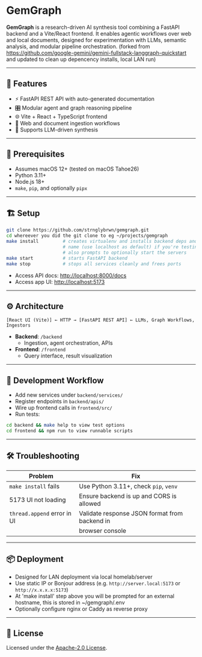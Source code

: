# GemGraph

**GemGraph** is a research-driven AI synthesis tool combining a FastAPI backend and a Vite/React frontend. It enables agentic workflows over web and local documents, designed for experimentation with LLMs, semantic analysis, and modular pipeline orchestration.
(forked from https://github.com/google-gemini/gemini-fullstack-langgraph-quickstart and updated to clean up depencency installs, local LAN run)

---

## 🚀 Features

- ⚡ FastAPI REST API with auto-generated documentation  
- 🎛️ Modular agent and graph reasoning pipeline  
- 🌐 Vite + React + TypeScript frontend  
- 📎 Web and document ingestion workflows  
- 🧠 Supports LLM-driven synthesis  

---

## 🧰 Prerequisites

- Assumes macOS 12+ (tested on macOS Tahoe26)  
- Python 3.11+  
- Node.js 18+  
- `make`, `pip`, and optionally `pipx`  

---

## 🏗️ Setup

```bash
git clone https://github.com/strnglybrwn/gemgraph.git
cd whereever you did the git clone to eg ~/projects/gemgraph
make install         # creates virtualenv and installs backend deps and asks for a friendly 
                     # name (use localhost as default) if you're testing locally on machine 
                     # also prompts to optionally start the servers 
make start           # starts FastAPI backend
make stop            # stops all services cleanly and frees ports
```
- Access API docs: [http://localhost:8000/docs](http://localhost:8000/docs)  
- Access app UI: [http://localhost:5173](http://localhost:5173)  

---

## ⚙️ Architecture

```
[React UI (Vite)] ← HTTP → [FastAPI REST API] ← LLMs, Graph Workflows, Ingestors
```

- **Backend**: `/backend`  
  - Ingestion, agent orchestration, APIs  
- **Frontend**: `/frontend`  
  - Query interface, result visualization  

---

## 🧪 Development Workflow

- Add new services under `backend/services/`  
- Register endpoints in `backend/apis/`  
- Wire up frontend calls in `frontend/src/`  
- Run tests:

```bash
cd backend && make help to view test options
cd frontend && npm run to view runnable scripts 
```

---

## 🛠️ Troubleshooting

| Problem                          | Fix                                           |
|----------------------------------|-----------------------------------------------|
| `make install` fails             | Use Python 3.11+, check `pip`, `venv`         |
| 5173 UI not loading              | Ensure backend is up and CORS is allowed      |
| `thread.append` error in UI      | Validate response JSON format from backend in |
|                                  | browser console                               |

---

## 📦 Deployment

- Designed for LAN deployment via local homelab/server  
- Use static IP or Bonjour address (e.g. `http://server.local:5173` or `http://x.x.x.x:5173`)  
- At 'make install' step above you will be prompted for an external hostname, this is stored in ~/gemgraph/.env 
- Optionally configure nginx or Caddy as reverse proxy  

---

## 📄 License

Licensed under the [Apache-2.0 License](LICENSE).
